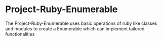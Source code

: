 # Project-Ruby-Enumerable
The Project-Ruby-Enumerable uses basic operations of ruby like classes and modules to create a Enumerable which can implement tailored functionalities
